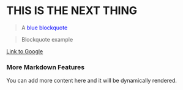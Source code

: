 # THIS IS THE NEXT THING

> A <span style="color: blue;">blue blockquote</span>

> Blockquote example

[Link to Google](https://google.com)

### More Markdown Features

You can add more content here and it will be dynamically rendered.
